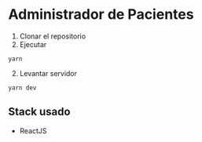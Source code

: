 # Administrador de Pacientes

1. Clonar el repositorio
2. Ejecutar
```
yarn 
```

2. Levantar servidor
```
yarn dev
```

## Stack usado
* ReactJS